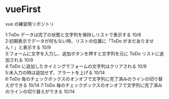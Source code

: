 # vueFirst

vue の練習用リポジトリ

1:ToDo データは完了の状態と文字列を保持しリストで表示する 10/8  
2:初期表示でデータが何もない時、リストの位置に「ToDo がまだありません！」と表示する 10/9  
3:フォームに文字を入力し、追加ボタンを押すと文字列を元に ToDo リストに追加される 10/9  
4:ToDo に追加したタイミングでフォームの文字列はクリアされる 10/9  
5:未入力の時は追加せず、アラートを上げる 10/14  
6:ToDo 毎のチェックボックスのオンオフで文字列に完了済みのラインの切り替えができる 10/14
7:ToDo 毎のチェックボックスのオンオフで文字列に完了済みのラインの切り替えができる 10/14
